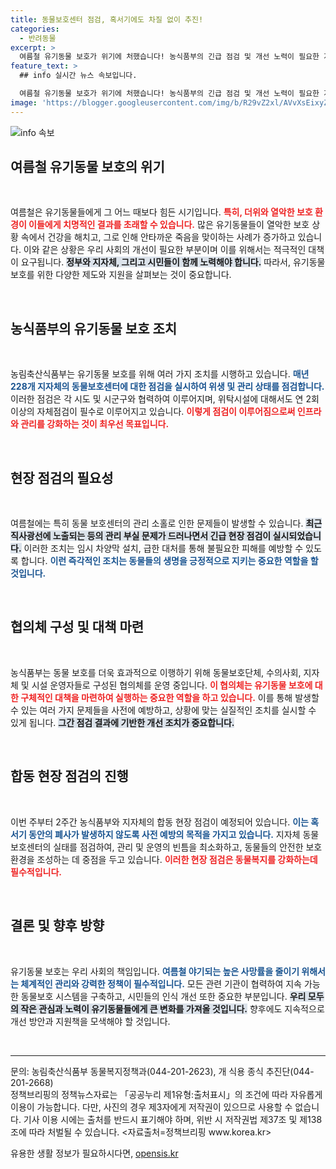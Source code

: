 ```yaml
---
title: 동물보호센터 점검, 혹서기에도 차질 없이 추진!
categories:
  - 반려동물
excerpt: >
  여름철 유기동물 보호가 위기에 처했습니다! 농식품부의 긴급 점검 및 개선 노력이 필요한 지금, 그들의 생명을 구할 대책은 과연 무엇일까요? 지금 클릭해 업데이트된 상황을 확인하세요!
feature_text: >
  ## info 실시간 뉴스 속보입니다.

  여름철 유기동물 보호가 위기에 처했습니다! 농식품부의 긴급 점검 및 개선 노력이 필요한 지금, 그들의 생명을 구할 대책은 과연 무엇일까요? 지금 클릭해 업데이트된 상황을 확인하세요!
image: 'https://blogger.googleusercontent.com/img/b/R29vZ2xl/AVvXsEixyZcFfHzMRdzZMjFBmAUKJYCLCGyLL1o632UiGVXcaFdKo_bkvkuCioo0uUKlGfBVcT3P84aROyZIXSBEx3Aw5nCQ3pTgDom1WDC4m8eifvWiAmWEEVb4x6G_l8C0QH225ldMjyaFvpxGEBGNO37VmDTDMHGhJPq73UglMfDca1-0aw/s1600/blogspot.png'
---
```


<p><img src="https://blogger.googleusercontent.com/img/b/R29vZ2xl/AVvXsEixyZcFfHzMRdzZMjFBmAUKJYCLCGyLL1o632UiGVXcaFdKo_bkvkuCioo0uUKlGfBVcT3P84aROyZIXSBEx3Aw5nCQ3pTgDom1WDC4m8eifvWiAmWEEVb4x6G_l8C0QH225ldMjyaFvpxGEBGNO37VmDTDMHGhJPq73UglMfDca1-0aw/s1600/blogspot.png" alt="info 속보" /></p>

<h2 data-ke-size="size26">여름철 유기동물 보호의 위기</h2>

<p data-ke-size="size16">&nbsp;</p>

<p>여름철은 유기동물들에게 그 어느 때보다 힘든 시기입니다. <b><span style="color: #ee2323;">특히, 더위와 열악한 보호 환경이 이들에게 치명적인 결과를 초래할 수 있습니다.</span></b> 많은 유기동물들이 열악한 보호 상황 속에서 건강을 해치고, 그로 인해 안타까운 죽음을 맞이하는 사례가 증가하고 있습니다. 이와 같은 상황은 우리 사회의 개선이 필요한 부분이며 이를 위해서는 적극적인 대책이 요구됩니다. <b><span style="background-color: #21538527;">정부와 지자체, 그리고 시민들이 함께 노력해야 합니다.</span></b> 따라서, 유기동물 보호를 위한 다양한 제도와 지원을 살펴보는 것이 중요합니다.</p>

<p data-ke-size="size16">&nbsp;</p>

<h2 data-ke-size="size26">농식품부의 유기동물 보호 조치</h2>

<p data-ke-size="size16">&nbsp;</p>

<p>농림축산식품부는 유기동물 보호를 위해 여러 가지 조치를 시행하고 있습니다. <b><span style="color: #1a5490;">매년 228개 지자체의 동물보호센터에 대한 점검을 실시하여 위생 및 관리 상태를 점검합니다.</span></b> 이러한 점검은 각 시도 및 시군구와 협력하여 이루어지며, 위탁시설에 대해서도 연 2회 이상의 자체점검이 필수로 이루어지고 있습니다. <b><span style="color: #ee2323;">이렇게 점검이 이루어짐으로써 인프라와 관리를 강화하는 것이 최우선 목표입니다.</span></b></p>

<p data-ke-size="size16">&nbsp;</p>

<h2 data-ke-size="size26">현장 점검의 필요성</h2>

<p data-ke-size="size16">&nbsp;</p>

<p>여름철에는 특히 동물 보호센터의 관리 소홀로 인한 문제들이 발생할 수 있습니다. <b><span style="background-color: #21538527;">최근 직사광선에 노출되는 등의 관리 부실 문제가 드러나면서 긴급 현장 점검이 실시되었습니다.</span></b> 이러한 조치는 임시 차양막 설치, 급한 대처를 통해 불필요한 피해를 예방할 수 있도록 합니다. <b><span style="color: #1a5490;">이런 즉각적인 조치는 동물들의 생명을 긍정적으로 지키는 중요한 역할을 할 것입니다.</span></b></p>

<p data-ke-size="size16">&nbsp;</p>

<h2 data-ke-size="size26">협의체 구성 및 대책 마련</h2>

<p data-ke-size="size16">&nbsp;</p>

<p>농식품부는 동물 보호를 더욱 효과적으로 이행하기 위해 동물보호단체, 수의사회, 지자체 및 시설 운영자들로 구성된 협의체를 운영 중입니다. <b><span style="color: #ee2323;">이 협의체는 유기동물 보호에 대한 구체적인 대책을 마련하여 실행하는 중요한 역할을 하고 있습니다.</span></b> 이를 통해 발생할 수 있는 여러 가지 문제들을 사전에 예방하고, 상황에 맞는 실질적인 조치를 실시할 수 있게 됩니다. <b><span style="background-color: #21538527;">그간 점검 결과에 기반한 개선 조치가 중요합니다.</span></b></p>

<p data-ke-size="size16">&nbsp;</p>

<h2 data-ke-size="size26">합동 현장 점검의 진행</h2>

<p data-ke-size="size16">&nbsp;</p>

<p>이번 주부터 2주간 농식품부와 지자체의 합동 현장 점검이 예정되어 있습니다. <b><span style="color: #1a5490;">이는 혹서기 동안의 폐사가 발생하지 않도록 사전 예방의 목적을 가지고 있습니다.</span></b> 지자체 동물보호센터의 실태를 점검하여, 관리 및 운영의 빈틈을 최소화하고, 동물들의 안전한 보호 환경을 조성하는 데 중점을 두고 있습니다. <b><span style="color: #ee2323;">이러한 현장 점검은 동물복지를 강화하는데 필수적입니다.</span></b></p>

<p data-ke-size="size16">&nbsp;</p>

<h2 data-ke-size="size26">결론 및 향후 방향</h2>

<p data-ke-size="size16">&nbsp;</p>

<p>유기동물 보호는 우리 사회의 책임입니다. <b><span style="color: #1a5490;">여름철 야기되는 높은 사망률을 줄이기 위해서는 체계적인 관리와 강력한 정책이 필수적입니다.</span></b> 모든 관련 기관이 협력하여 지속 가능한 동물보호 시스템을 구축하고, 시민들의 인식 개선 또한 중요한 부분입니다. <b><span style="background-color: #21538527;">우리 모두의 작은 관심과 노력이 유기동물들에게 큰 변화를 가져올 것입니다.</span></b> 향후에도 지속적으로 개선 방안과 지원책을 모색해야 할 것입니다.</p>

<p data-ke-size="size16">&nbsp;</p>

<hr>

<p>문의: 농림축산식품부 동물복지정책과(044-201-2623), 개 식용 종식 추진단(044-201-2668)<br>
정책브리핑의 정책뉴스자료는 「공공누리 제1유형:출처표시」의 조건에 따라 자유롭게 이용이 가능합니다. 다만, 사진의 경우 제3자에게 저작권이 있으므로 사용할 수 없습니다. 기사 이용 시에는 출처를 반드시 표기해야 하며, 위반 시 저작권법 제37조 및 제138조에 따라 처벌될 수 있습니다. &lt;자료출처=정책브리핑 www.korea.kr></p>
유용한 생활 정보가 필요하시다면, <a href="https://opensis.kr" rel="dofollow">opensis.kr</a>


